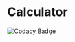 # Calculator

[![Codacy Badge](https://api.codacy.com/project/badge/Grade/69d36fe700fc4374ac21bf8abba7b452)](https://app.codacy.com/manual/99002604/Calculator?utm_source=github.com&utm_medium=referral&utm_content=99002604/Calculator&utm_campaign=Badge_Grade_Dashboard)